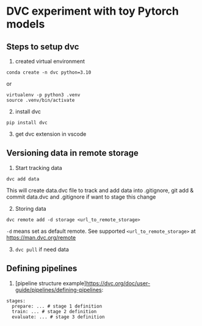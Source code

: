# DVC experiment with toy Pytorch models

## Steps to setup dvc
1. created virtual environment
```
conda create -n dvc python=3.10
```

or

```
virtualenv -p python3 .venv
source .venv/bin/activate
```

2. install dvc
```
pip install dvc
```
3. get dvc extension in vscode

## Versioning data in remote storage
1. Start tracking data
```
dvc add data
```

This will create data.dvc file to track and add data into .gitignore, git add & commit data.dvc and .gitignore if want to stage this change

2. Storing data
```
dvc remote add -d storage <url_to_remote_storage>
```

`-d` means set as default remote. See supported `<url_to_remote_storage>` at <https://man.dvc.org/remote>

3. `dvc pull` if need data

## Defining pipelines
1. [pipeline structure example]<https://dvc.org/doc/user-guide/pipelines/defining-pipelines>:
```
stages:
  prepare: ... # stage 1 definition
  train: ... # stage 2 definition
  evaluate: ... # stage 3 definition
```